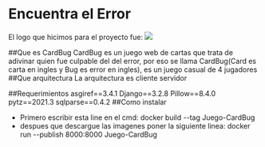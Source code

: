 
# Encuentra el Error

El logo que hicimos para el proyecto fue:
![](https://github.com/AlejoCifuentes98/senasoft2021django/blob/frontend/static/img/logblancoblanco.png?raw=true)

##Que es CardBug
CardBug es un juego web de cartas que trata de adivinar quien fue culpable del del error, por eso se llama CardBug(Card es carta en ingles y Bug es error en ingles), es un juego casual de 4 jugadores 
##Que arquitectura
La arquitectura es cliente servidor

##Requerimientos
asgiref==3.4.1
Django==3.2.8
Pillow==8.4.0
pytz==2021.3
sqlparse==0.4.2
##Como instalar
- Primero escribir esta line en el cmd: 
 docker build --tag Juego-CardBug
- despues que descargue las imagenes poner la siguiente linea:
 docker run --publish 8000:8000 Juego-CardBug
